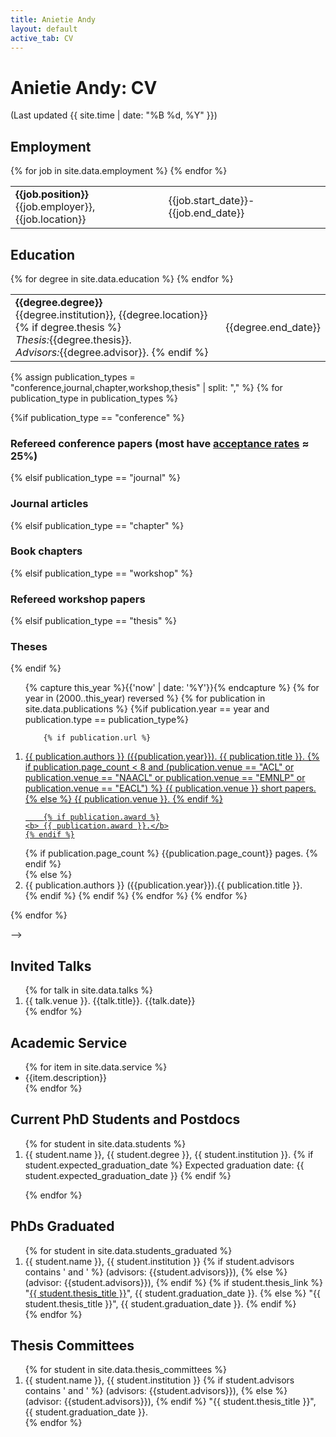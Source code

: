 ```yaml
---
title: Anietie Andy 
layout: default
active_tab: CV
---
```

<h1>Anietie Andy: CV</h1>
<p class="text-muted">
(Last updated {{ site.time | date: "%B %d, %Y" }})<br/>
</p>

<h2>Employment</h2>

<table class="table"> 
  <tbody>
  {% for job in site.data.employment %}
     <tr>
       <td><b>{{job.position}}</b><br /> {{job.employer}}, {{job.location}}</td>
       <td>{{job.start_date}}-{{job.end_date}}</td>
     </tr>
<!--
     {% if job.description %}
     <tr>
        <td colspan="2">{{job.description}}</td>
     </tr>
     {% endif %}
-->
  {% endfor %}
  </tbody>
</table>

<h2>Education</h2>
<table class="table"> 
  <tbody>
  {% for degree in site.data.education %}
     <tr>
       <td><b>{{degree.degree}}</b><br /> 
		{{degree.institution}}, {{degree.location}}
		{% if degree.thesis %}<br /> 
		<i>Thesis:</i>{{degree.thesis}}.<br /> 
		<i>Advisors:</i>{{degree.advisor}}. 
     		{% endif %}
	</td>
       <td>{{degree.end_date}}</td>
     </tr>
  {% endfor %}
  </tbody>
</table>

<!--
<h2>Teaching</h2>

<table class="table"> 
  <tbody>
  {% for course in site.data.teaching %}
     <tr>
       <td>
	{% if course.url %}
		<a href="{{course.url}}"><b>{{course.title}}</b></a>
	{% else %}
		<b>{{course.title}}</b>
	{% endif %}
		({{course.number}})
	{% if course.coinstructors %}
		<i>co-taught with {{course.coinstructors}}</i>
	{% endif %}
		<br /> 
		{{course.institution}}
	</td>
       <td>{{course.term}} {{course.year}}</td>
     </tr>
     {% if course.description %}
     <tr>
        <td colspan="2">{{course.description}}</td>
     </tr>
     {% endif %}
  {% endfor %}

  </tbody>
</table>
-->
<!--
<h2>Teaching Reviews at Penn</h2>
Quality scale (0-4): 0=Poor, 1=Fair, 2=Good, 3=Very Good, 4=Excellent
<table class="table"> 
  <tbody>
     <tr>
       <th>Term</th>
       <th>Course Title (Number)</th>
       <th>Students Enrolled</th>
       <th>Course Quality</th>
       <th>Instructor Quality</th>
     </tr>
  {% for course in site.data.teaching %}
      {% if course.institution == "University of Pennsylvania" %}
     <tr>
       <td>{{course.term}} {{course.year}}</td>
       <td>{{course.title}} ({{course.number}})</td>
       <td>{{course.enrollment}}</td>
       <td>{{course.course_rating | round: 1}}</td>
       <td>{{course.instructor_rating | round: 1}}</td>
     </tr>
      {% endif %}
  {% endfor %}
  </tbody>
</table>
-->
<!--
<h2>Grants</h2>

{% assign grant_status = "current,pending,past" | split: "," %}
{% for status in grant_status %}
-->
<!-- print the grant status -->
<!--
{%if status == "current" %}
<h3>Current grants</h3>
{% elsif status == "pending" %}
<h3>Pending grants</h3>
{% elsif status == "past" %}
<h3>Past grants</h3>
{% else %}
<h3>Other</h3>
{% endif %}


<table class="table"> 
  <tbody>
     <tr>
       <th>Grant Title</th>
       <th>Awarding Body</th>
       <th>Amount</th>
       <th>Dates</th>
       <th>PI Info</th>
     </tr>
  {% for grant in site.data.grants %}
    {% if grant.status == status %}
     <tr>
       <td>{{grant.title}}</td>
       <td>{{grant.awarding_body}}</td>
       <td>{{grant.amount}}</td>
       <td>{{grant.start_date}}{% if grant.end_date %}-{{grant.end_date}}{% endif %}</td>
       <td>{% if grant.PI_info %}{{grant.PI_info}}{% endif %}</td>
     </tr>
     {% endif %}
  {% endfor %}
  </tbody>
</table>

{% endfor %}
-->
<!--
<h2>Publications</h2>

<!-- iterate over the different publication types -->
{% assign publication_types = "conference,journal,chapter,workshop,thesis" | split: "," %}
{% for publication_type in publication_types %}

<!-- print the publication type -->
{%if publication_type == "conference" %}
<h3>Refereed conference papers (most have <a href="https://www.aclweb.org/aclwiki/index.php?title=Conference_acceptance_rates">acceptance rates</a> ≈ 25%)</h3>
{% elsif publication_type == "journal" %}
<h3>Journal articles</h3>
{% elsif publication_type == "chapter" %}
<h3>Book chapters</h3>
{% elsif publication_type == "workshop" %}
<h3>Refereed workshop papers</h3>
{% elsif publication_type == "thesis" %}
<h3>Theses</h3>
{% endif %}


<ol>
{% capture this_year %}{{'now' | date: '%Y'}}{% endcapture %}
  {% for year in (2000..this_year) reversed %}
    {% for publication in site.data.publications %}
    {%if publication.year == year and publication.type == publication_type%}

        {% if publication.url %}
<li><a href="http://cis.upenn.edu/~ccb/{{ publication.url }}">
	{{ publication.authors }} ({{publication.year}}).
	{{ publication.title }}.
        {% if publication.page_count < 8 and (publication.venue == "ACL" or publication.venue == "NAACL" or publication.venue == "EMNLP" or publication.venue == "EACL")   %}
		{{ publication.venue }} short papers.
	{% else %}
		{{ publication.venue }}.
	{% endif %}

        {% if publication.award %}
	<b> {{ publication.award }}.</b>
	{% endif %}
</a>
        {% if publication.page_count %}
		{{publication.page_count}} pages.
	{% endif %}
</li>
        {% else %}
<li>{{ publication.authors }} ({{publication.year}}).{{ publication.title }}.</li>
	{% endif %}
    {% endif %}
    {% endfor %}
  {% endfor %}
</ol>
{% endfor %}


-->

<h2>Invited Talks</h2>

<ol>
    {% for talk in site.data.talks %}
<li> {{ talk.venue }}. {{talk.title}}. {{talk.date}} </li>
  {% endfor %}
</ol>


<h2>Academic Service</h2>

<ul>
    {% for item in site.data.service %}
<li>
	{{item.description}}
</li>
  {% endfor %}
</ul>



<h2>Current PhD Students and Postdocs</h2>

<ol>
    {% for student in site.data.students %}
<li> {{ student.name }},  {{ student.degree }}, {{ student.institution }}.
    {% if student.expected_graduation_date %}
    Expected graduation date: {{ student.expected_graduation_date }}
    {% endif %}
</li>

  {% endfor %}
</ol>

<h2>PhDs Graduated</h2>

<ol>
    {% for student in site.data.students_graduated %}
<li>
	{{ student.name }}, {{ student.institution }} 
	{% if student.advisors contains ' and ' %}
		(advisors: {{student.advisors}}),
	{% else %}
		(advisor: {{student.advisors}}),
	{% endif %}
	{% if student.thesis_link %}
        	"<a href="publications/{{ student.thesis_link}}">{{ student.thesis_title }}</a>", {{ student.graduation_date }}.
	{% else %}
        	"{{ student.thesis_title }}", {{ student.graduation_date }}.
	{% endif %}


</li>
  {% endfor %}
</ol>


<h2>Thesis Committees</h2>

<ol>
    {% for student in site.data.thesis_committees %}
<li>
	{{ student.name }}, {{ student.institution }} 
	{% if student.advisors contains ' and ' %}
		(advisors: {{student.advisors}}),
	{% else %}
		(advisor: {{student.advisors}}),
	{% endif %}
	"{{ student.thesis_title }}", {{ student.graduation_date }}.
</li>
  {% endfor %}
</ol>

